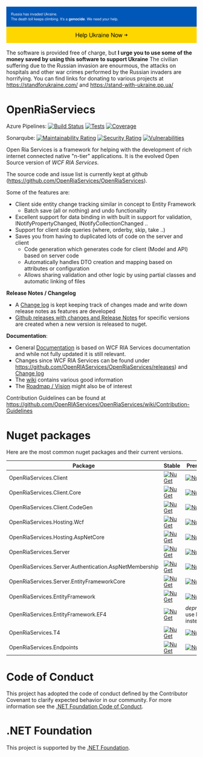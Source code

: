 [![Stand With Ukraine](https://raw.githubusercontent.com/vshymanskyy/StandWithUkraine/main/banner2-direct.svg)](https://vshymanskyy.github.io/StandWithUkraine)

The software is provided free of charge, but **I urge you to use some of the money saved by using this software to support Ukraine**
The civilian suffering due to the Russian invasion are enourmous, the attacks on hospitals and other war crimes performed by the Russian invaders are horrifying.
You can find links for donating to various projects at https://standforukraine.com/ and https://stand-with-ukraine.pp.ua/

# OpenRiaServiecs

Azure Pipelines: [![Build Status](https://dev.azure.com/OpenRiaServices/OpenRiaServices/_apis/build/status/OpenRIAServices.OpenRiaServices?branchName=main)](https://dev.azure.com/OpenRiaServices/OpenRiaServices/_build/latest?definitionId=1&branchName=main)
[![Tests](https://img.shields.io/azure-devops/tests/OpenRiaServices/OpenRiaServices/1/main.svg)](https://dev.azure.com/OpenRiaServices/OpenRiaServices/_build/latest?definitionId=1&branchName=main)
[![Coverage](https://img.shields.io/azure-devops/coverage/OpenRiaServices/OpenRiaServices/1/main)](https://dev.azure.com/OpenRiaServices/OpenRiaServices/_build/latest?definitionId=1&branchName=main)



Sonarqube:
[![Maintainability Rating](https://sonarcloud.io/api/project_badges/measure?project=OpenRIAServices_OpenRiaServices&metric=sqale_rating)](https://sonarcloud.io/summary/overall?id=OpenRIAServices_OpenRiaServices)
[![Security Rating](https://sonarcloud.io/api/project_badges/measure?project=OpenRIAServices_OpenRiaServices&metric=security_rating)](https://sonarcloud.io/summary/overall?id=OpenRIAServices_OpenRiaServices)
[![Vulnerabilities](https://sonarcloud.io/api/project_badges/measure?project=OpenRIAServices_OpenRiaServices&metric=vulnerabilities)](https://sonarcloud.io/project/overview?id=OpenRIAServices_OpenRiaServices)

<!-- Below badges should be reenabled once new scripts for appveyor build is set up

[![Coverity Scan Build Status](https://scan.coverity.com/projects/8802/badge.svg)](https://scan.coverity.com/projects/daniel-svensson-openriaservices)
-->

Open Ria Services is a framework for  helping with the development of rich internet connected native "n-tier" applications. 
It is the evolved Open Source version of *WCF RIA Services*.

The source code and issue list is currently kept at github (https://github.com/OpenRiaServices/OpenRiaServices).

Some of the features are: 
 * Client side entity change tracking similar in concept to Entity Framework
   * Batch save (all or nothing) and undo functionality
 * Excellent support for data binding in with built in support for validation, INotifyPropertyChanged, INotifyCollectionChanged .. 
 * Support for client side queries (where, orderby, skip, take ..)
 * Saves you from having to duplicated lots of code on the server and client
   * Code generation which generates code for client (Model and API) based on server code
   * Automatically handles DTO creation and mapping based on attributes or configuration
   * Allows sharing validation and other logic by using partial classes and automatic linking of files
   
**Release Notes / Changelog**

* A [Change log](https://github.com/OpenRIAServices/OpenRiaServices/blob/main/Changelog.md) is kept keeping track of changes made and write down release notes as features are developed
* [Github releases with changes and Release Notes](https://github.com/OpenRIAServices/OpenRiaServices/releases) for specific versions are created when a new version is released to nuget.

   
**Documentation**:
* General [Documentation](https://openriaservices.gitbook.io/openriaservices/) is based on WCF RIA Services documentation and while not fully updated it is still relevant.
* Changes since WCF RIA Services can be found under https://github.com/OpenRIAServices/OpenRiaServices/releases) and [Change log](https://github.com/OpenRIAServices/OpenRiaServices/blob/main/Changelog.md) 
* The [wiki](https://github.com/OpenRIAServices/OpenRiaServices/wiki) contains various good information
* The [Roadmap / Vision](https://github.com/OpenRIAServices/OpenRiaServices/wiki/Vision---Roadmap) might also be of interest

Contribution Guidelines can be found at https://github.com/OpenRIAServices/OpenRiaServices/wiki/Contribution-Guidelines


# Nuget packages

Here are the most common nuget packages and their current versions.

|Package | Stable | Prerelease |
|------- | ------ | ---------- |
| OpenRiaServices.Client | [![NuGet](https://img.shields.io/nuget/v/OpenRiaServices.Client.svg)](https://www.nuget.org/packages/OpenRiaServices.Client) | [![NuGet](https://img.shields.io/nuget/vpre/OpenRiaServices.Client.svg)](https://www.nuget.org/packages/OpenRiaServices.Client) |
| OpenRiaServices.Client.Core | [![NuGet](https://img.shields.io/nuget/v/OpenRiaServices.Client.Core.svg)](https://www.nuget.org/packages/OpenRiaServices.Client.Core) | [![NuGet](https://img.shields.io/nuget/vpre/OpenRiaServices.Client.Core.svg)](https://www.nuget.org/packages/OpenRiaServices.Client.Core) |
| OpenRiaServices.Client.CodeGen | [![NuGet](https://img.shields.io/nuget/v/OpenRiaServices.Client.CodeGen.svg)](https://www.nuget.org/packages/OpenRiaServices.Client.CodeGen) | [![NuGet](https://img.shields.io/nuget/vpre/OpenRiaServices.Client.CodeGen.svg)](https://www.nuget.org/packages/OpenRiaServices.Client.CodeGen) |
| OpenRiaServices.Hosting.Wcf | [![NuGet](https://img.shields.io/nuget/v/OpenRiaServices.Hosting.Wcf.svg)](https://www.nuget.org/packages/OpenRiaServices.Hosting.Wcf) | [![NuGet](https://img.shields.io/nuget/vpre/OpenRiaServices.Hosting.Wcf.svg)](https://www.nuget.org/packages/OpenRiaServices.Hosting.Wcf) |
| OpenRiaServices.Hosting.AspNetCore | [![NuGet](https://img.shields.io/nuget/v/OpenRiaServices.Hosting.AspNetCore.svg)](https://www.nuget.org/packages/OpenRiaServices.Hosting.AspNetCore) | [![NuGet](https://img.shields.io/nuget/vpre/OpenRiaServices.Hosting.AspNetCore.svg)](https://www.nuget.org/packages/OpenRiaServices.Hosting.AspNetCore) |
| OpenRiaServices.Server | [![NuGet](https://img.shields.io/nuget/v/OpenRiaServices.Server.svg)](https://www.nuget.org/packages/OpenRiaServices.Server) | [![NuGet](https://img.shields.io/nuget/vpre/OpenRiaServices.Server.svg)](https://www.nuget.org/packages/OpenRiaServices.Server) |
| OpenRiaServices.Server.Authentication.AspNetMembership | [![NuGet](https://img.shields.io/nuget/v/OpenRiaServices.Server.Authentication.AspNetMembership.svg)](https://www.nuget.org/packages/OpenRiaServices.Server.Authentication.AspNetMembership) | [![NuGet](https://img.shields.io/nuget/vpre/OpenRiaServices.Server.Authentication.AspNetMembership.svg)](https://www.nuget.org/packages/OpenRiaServices.Server.Authentication.AspNetMembership) |
| OpenRiaServices.Server.EntityFrameworkCore | [![NuGet](https://img.shields.io/nuget/v/OpenRiaServices.Server.EntityFrameworkCore.svg)](https://www.nuget.org/packages/OpenRiaServices.Server.EntityFrameworkCore) | [![NuGet](https://img.shields.io/nuget/vpre/OpenRiaServices.Server.EntityFrameworkCore.svg)](https://www.nuget.org/packages/OpenRiaServices.Server.EntityFrameworkCore) |
| OpenRiaServices.EntityFramework | [![NuGet](https://img.shields.io/nuget/v/OpenRiaServices.EntityFramework.svg)](https://www.nuget.org/packages/OpenRiaServices.EntityFramework) | [![NuGet](https://img.shields.io/nuget/vpre/OpenRiaServices.EntityFramework.svg)](https://www.nuget.org/packages/OpenRiaServices.EntityFramework) |
| OpenRiaServices.EntityFramework.EF4 | [![NuGet](https://img.shields.io/nuget/v/OpenRiaServices.EntityFramework.EF4.svg)](https://www.nuget.org/packages/OpenRiaServices.EntityFramework.EF4) | *depreciated* use EF6 instead|
| OpenRiaServices.T4 | [![NuGet](https://img.shields.io/nuget/v/OpenRiaServices.T4.svg)](https://www.nuget.org/packages/OpenRiaServices.T4) | [![NuGet](https://img.shields.io/nuget/vpre/OpenRiaServices.T4.svg)]() |
| OpenRiaServices.Endpoints | [![NuGet](https://img.shields.io/nuget/v/OpenRiaServices.Endpoints.svg)](https://www.nuget.org/packages/OpenRiaServices.Endpoints) | [![NuGet](https://img.shields.io/nuget/vpre/OpenRiaServices.Endpoints.svg)](https://www.nuget.org/packages/OpenRiaServices.Endpoints) |

# Code of Conduct

This project has adopted the code of conduct defined by the Contributor Covenant to clarify expected behavior in our community.
For more information see the [.NET Foundation Code of Conduct](https://dotnetfoundation.org/code-of-conduct).

# .NET Foundation

This project is supported by the [.NET Foundation](https://dotnetfoundation.org).
